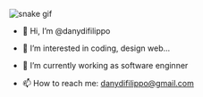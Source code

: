 ![snake gif](https://github.com/danydifilippo/danydifilippo/blob/output/dist/ocean.gif?color_snake=orange&color_dots=#bfd6f6,#8dbdff,#64a1f4,#4b91f1,#3c7dd9)


- 👋 Hi, I’m @danydifilippo
- 👀 I’m interested in coding, design web...
- 🌱 I’m currently working as software enginner 

- 📫 How to reach me: danydifilippo@gmail.com
